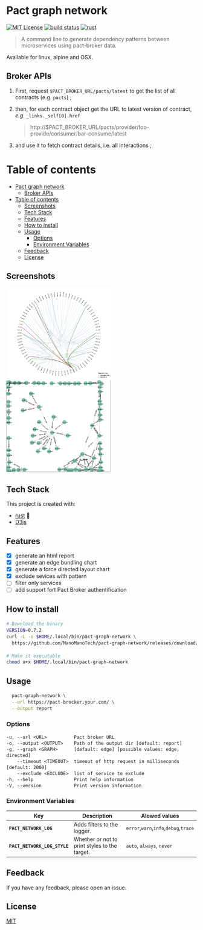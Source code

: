 
# Pact graph network
[![MIT License](https://img.shields.io/badge/License-MIT-green.svg)](https://choosealicense.com/licenses/mit/)
[![build status](https://github.com/ManoManoTech/pact-graph-network/workflows/CICD/badge.svg)](https://github.com/ManoManoTech/pact-graph-network/actions)
[![rust](https://img.shields.io/badge/rust-FA7343?logo=rust&logoColor=white)](https://www.rust-lang.org/)


> A command line to generate dependency patterns between microservices using pact-broker data.

Available for linux, alpine and OSX.

## Broker APIs

1. First, request `$PACT_BROKER_URL/pacts/latest` to get the list of all contracts (e.g. `pacts`) ;
2. then, for each contract object get the URL to latest version of contract, _e.g._ `_links._self[0].href` 

    > http://$PACT_BROKER_URL/pacts/provider/foo-provide/consumer/bar-consume/latest

3. and use it to fetch contract details, i.e. all interactions ;


# Table of contents

* [Pact graph network](#pact-graph-network)
  * [Broker APIs](#broker-apis)
* [Table of contents](#table-of-contents)
  * [Screenshots](#screenshots)
  * [Tech Stack](#tech-stack)
  * [Features](#features)
  * [How to install](#how-to-install)
  * [Usage](#usage)
    * [Options](#options)
    * [Environment Variables](#environment-variables)
  * [Feedback](#feedback)
  * [License](#license)

## Screenshots

<div>
  <img src="docs/edge-bundling.png" width="280" />
  <img src="docs/force-directed.png" width="280" />
</div>

## Tech Stack

This project is created with:

- [rust](https://www.rust-lang.org/) 🦀
- [D3js](https://d3js.org/)

## Features

- [x] generate an html report
- [x] generate an edge bundling chart
- [x] generate a force directed layout chart
- [x] exclude sevices with pattern
- [ ] filter only services
- [ ] add support fort Pact Broker authentification

## How to install

```bash
# Download the binary
VERSION=0.7.2
curl -L -o $HOME/.local/bin/pact-graph-network \
  https://github.com/ManoManoTech/pact-graph-network/releases/download/v${VERSION}/pact-graph-network_x86_64-unknown-linux-gnu

# Make it executable
chmod u+x $HOME/.local/bin/pact-graph-network
```

## Usage

~~~bash
  pact-graph-network \
  --url https://pact-brocker.your.com/ \
  --output report
~~~

### Options 

```
-u, --url <URL>          Pact broker URL
-o, --output <OUTPUT>    Path of the output dir [default: report]
-g, --graph <GRAPH>      [default: edge] [possible values: edge, directed]
    --timeout <TIMEOUT>  timeout of http request in milliseconds [default: 2000]
    --exclude <EXCLUDE>  list of service to exclude
-h, --help               Print help information
-V, --version            Print version information
```

### Environment Variables

| Key                          | Description                                   | Alowed values                         |
| ---------------------------- | --------------------------------------------- | ------------------------------------- |
| **`PACT_NETWORK_LOG`**       | Adds filters to the logger.                   | `error`,`warn`,`info`,`debug`,`trace` |
| **`PACT_NETWORK_LOG_STYLE`** | Whether or not to print styles to the target. | `auto`, `always`, `never`             |


## Feedback

If you have any feedback, please open an issue.

## License

[MIT](https://choosealicense.com/licenses/mit/)
